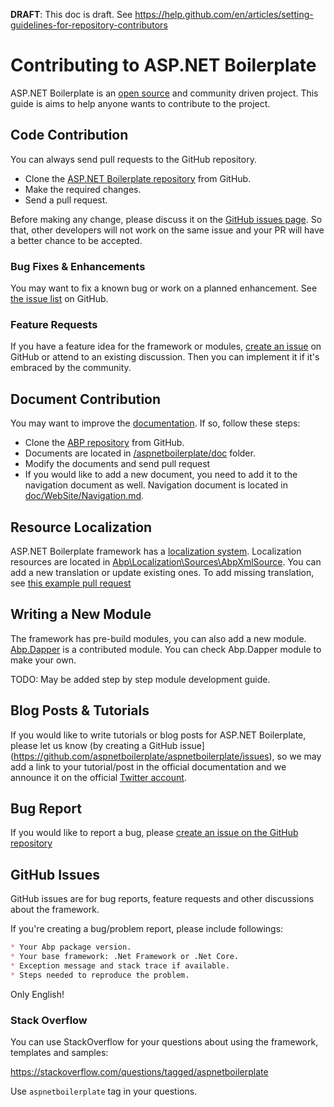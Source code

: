 ﻿**DRAFT**: This doc is draft. See https://help.github.com/en/articles/setting-guidelines-for-repository-contributors

# Contributing to ASP.NET Boilerplate

ASP.NET Boilerplate is an [open source](https://github.com/aspnetboilerplate/aspnetboilerplate) and community driven project. This guide is aims to help anyone wants to contribute to the project.

## Code Contribution

You can always send pull requests to the GitHub repository.

- Clone the [ASP.NET Boilerplate repository](https://github.com/aspnetboilerplate/aspnetboilerplate/) from GitHub.
- Make the required changes.
- Send a pull request.

Before making any change, please discuss it on the [GitHub issues page](https://github.com/aspnetboilerplate/aspnetboilerplate/issues). So that, other developers will not work on the same issue and your PR will have a better chance to be accepted.

### Bug Fixes & Enhancements

You may want to fix a known bug or work on a planned enhancement. See [the issue list](https://github.com/aspnetboilerplate/aspnetboilerplate/issues) on GitHub.

### Feature Requests

If you have a feature idea for the framework or modules, [create an issue](https://github.com/aspnetboilerplate/aspnetboilerplate/issues/new) on GitHub or attend to an existing discussion. Then you can implement it if it's embraced by the community.

## Document Contribution

You may want to improve the [documentation](https://aspnetboilerplate.com/Pages/Documents). If so, follow these steps:

* Clone the [ABP repository](https://github.com/aspnetboilerplate/aspnetboilerplate/) from GitHub.
* Documents are located in [/aspnetboilerplate/doc](https://github.com/aspnetboilerplate/aspnetboilerplate/tree/master/doc/WebSite) folder.
* Modify the documents and send pull request
* If you would like to add a new document, you need to add it to the navigation document as well. Navigation document is located in [doc/WebSite/Navigation.md](https://github.com/aspnetboilerplate/aspnetboilerplate/blob/master/doc/WebSite/Navigation.md).

## Resource Localization

ASP.NET Boilerplate framework has a [localization system](https://aspnetboilerplate.com/Pages/Documents/Localization). Localization resources are located in [Abp\Localization\Sources\AbpXmlSource](https://github.com/aspnetboilerplate/aspnetboilerplate/tree/dev/src/Abp/Localization/Sources/AbpXmlSource). 
You can add a new translation or update existing ones.
To add missing translation, see [this example pull request](https://github.com/aspnetboilerplate/aspnetboilerplate/pull/2471)

## Writing a New Module

The framework has pre-build modules, you can also add a new module. [Abp.Dapper](https://github.com/aspnetboilerplate/aspnetboilerplate/tree/dev/src/Abp.Dapper) is a contributed module. You can check Abp.Dapper module to make your own.

TODO: May be added step by step module development guide.

## Blog Posts & Tutorials

If you would like to write tutorials or blog posts for ASP.NET Boilerplate, please let us know (by creating a GitHub issue](https://github.com/aspnetboilerplate/aspnetboilerplate/issues), so we may add a link to your tutorial/post in the official documentation and we announce it on the official [Twitter account](https://twitter.com/aspboilerplate).

## Bug Report

If you would like to report a bug, please [create an issue on the GitHub repository](https://github.com/aspnetboilerplate/aspnetboilerplate/issues/new)

## GitHub Issues

GitHub issues are for bug reports, feature requests and other discussions about the framework.

If you're creating a bug/problem report, please include followings:

```markdown
* Your Abp package version.
* Your base framework: .Net Framework or .Net Core.
* Exception message and stack trace if available.
* Steps needed to reproduce the problem.
```

Only English!

### Stack Overflow

You can use StackOverflow for your questions about using the framework, templates and samples:

https://stackoverflow.com/questions/tagged/aspnetboilerplate

Use `aspnetboilerplate` tag in your questions.




